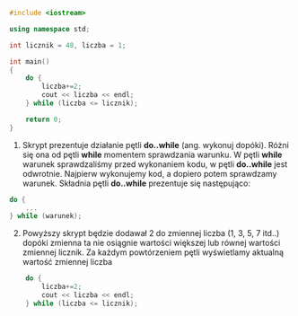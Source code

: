 ```cpp
#include <iostream>

using namespace std;

int licznik = 48, liczba = 1;

int main()
{
    do {               
        liczba+=2;              
        cout << liczba << endl; 
    } while (liczba <= licznik);

    return 0;
}
```
1. Skrypt prezentuje działanie pętli **do..while** (ang. wykonuj dopóki). Różni się ona od pętli **while** momentem sprawdzania warunku. W pętli **while** warunek sprawdzaliśmy przed wykonaniem kodu, w pętli **do..while** jest odwrotnie. Najpierw wykonujemy kod, a dopiero potem sprawdzamy warunek. Składnia pętli **do..while** prezentuje się następująco:
```cpp
do {
    ...
} while (warunek);
```
2. Powyższy skrypt będzie dodawał 2 do zmiennej liczba (1, 3, 5, 7 itd..) dopóki zmienna ta nie osiągnie wartości większej lub równej wartości zmiennej licznik. Za każdym powtórzeniem pętli wyświetlamy aktualną wartość zmiennej liczba
```cpp
    do {               
        liczba+=2;              
        cout << liczba << endl; 
    } while (liczba <= licznik);
```